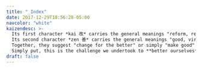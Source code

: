 ```yaml
---
title: "_Index"
date: 2017-12-29T18:56:28-05:00
navcolor: "white"
kaizendesc: >-
  Its first character *kai 改* carries the general meanings "reform, renew, change, make".
  Its second character *zen 善* carries the general meanings "good, virtuous".
  Together, they suggest "change for the better" or simply "make good" – what we in English would call "improve" or "improvement".
  Simply put, this is the challenge we undertook to **better ourselves**.
draft: false
---
```

